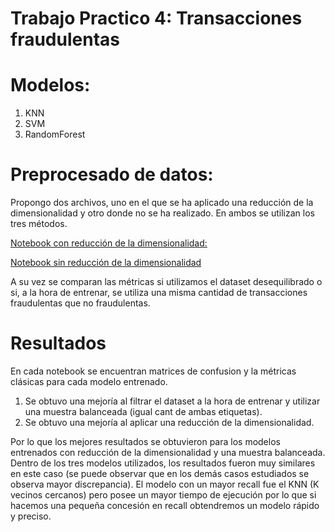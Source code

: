 # Trabajo Practico 4: Transacciones fraudulentas

# Modelos:

1) KNN
2) SVM
3) RandomForest

# Preprocesado de datos:
Propongo dos archivos, uno en el que se ha aplicado una reducción de la dimensionalidad y otro donde no se ha realizado.
En ambos se utilizan los tres métodos.

[Notebook con reducción de la dimensionalidad:](https://github.com/GastonRAraujo/Materia-Ap_Maq/blob/master/TP4/Transacciones_fraudulentas.ipynb)

[Notebook sin reducción de la dimensionalidad](https://github.com/GastonRAraujo/Materia-Ap_Maq/blob/master/TP4/Transacciones_fraudulentas_NO_DIM_RED.ipynb)

A su vez se comparan las métricas si utilizamos el dataset desequilibrado o si, a la hora de entrenar, se utiliza una misma cantidad de transacciones fraudulentas que no fraudulentas.

# Resultados

En cada notebook se encuentran matrices de confusion y la métricas clásicas para cada modelo entrenado.

1) Se obtuvo una mejoría al filtrar el dataset a la hora de entrenar y utilizar una muestra balanceada (igual cant de ambas etiquetas).
2) Se obtuvo una mejoría al aplicar una reducción de la dimensionalidad.

Por lo que los mejores resultados se obtuvieron para los modelos entrenados con reducción de la dimensionalidad y una muestra balanceada.
Dentro de los tres modelos utilizados, los resultados fueron muy similares en este caso (se puede observar que en los demás casos estudiados se observa mayor discrepancia).
El modelo con un mayor recall fue el KNN (K vecinos cercanos) pero posee un mayor tiempo de ejecución por lo que si hacemos una pequeña concesión en recall obtendremos un modelo rápido y preciso.
